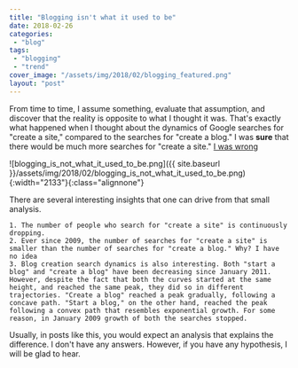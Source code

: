 ```yaml
---
title: "Blogging isn't what it used to be"
date: 2018-02-26
categories: 
 - "blog"
tags: 
 - "blogging"
 - "trend"
cover_image: "/assets/img/2018/02/blogging_featured.png"
layout: "post"
---
```


From time to time, I assume something, evaluate that assumption, and discover that the reality is opposite to what I thought it was. That's exactly what happened when I thought about the dynamics of Google searches for "create a site," compared to the searches for "create a blog." I was **sure** that there would be much more searches for "create a site." [I was wrong](https://trends.google.com/trends/explore?date=all&q=create%20a%20blog,start%20a%20blog,create%20a%20site)

![blogging_is_not_what_it_used_to_be.png]({{ site.baseurl }}/assets/img/2018/02/blogging_is_not_what_it_used_to_be.png){:width="2133"}{:class="alignnone"}

There are several interesting insights that one can drive from that small analysis.

    1. The number of people who search for "create a site" is continuously dropping.
    2. Ever since 2009, the number of searches for "create a site" is smaller than the number of searches for "create a blog." Why? I have no idea
    3. Blog creation search dynamics is also interesting. Both "start a blog" and "create a blog" have been decreasing since January 2011. However, despite the fact that both the curves started at the same height, and reached the same peak, they did so in different trajectories. "Create a blog" reached a peak gradually, following a concave path. "Start a blog," on the other hand, reached the peak following a convex path that resembles exponential growth. For some reason, in January 2009 growth of both the searches stopped.

Usually, in posts like this, you would expect an analysis that explains the difference. I don't have any answers. However, if you have any hypothesis, I will be glad to hear.

 
